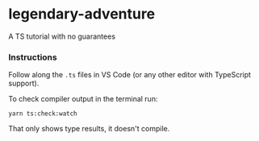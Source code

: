# legendary-adventure

A TS tutorial with no guarantees

### Instructions

Follow along the `.ts` files in VS Code (or any other editor with TypeScript
support).

To check compiler output in the terminal run:

```
yarn ts:check:watch
```

That only shows type results, it doesn't compile.
